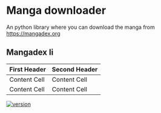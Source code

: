 # Manga downloader
An python library where you can download the manga from https://mangadex.org

## Mangadex li


| First Header  | Second Header |
| ------------- | ------------- |
| Content Cell  | Content Cell  |
| Content Cell  | Content Cell  |

[![version](https://img.shields.io/badge/version-1.0.1-yellow.svg)](https://semver.org)
